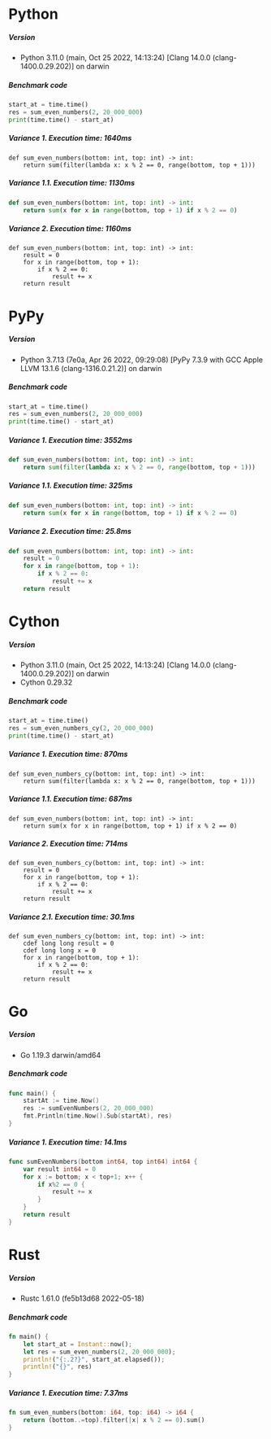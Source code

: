 # Python
##### Version
- Python 3.11.0 (main, Oct 25 2022, 14:13:24) [Clang 14.0.0 (clang-1400.0.29.202)] on darwin

##### Benchmark code
```python
start_at = time.time()
res = sum_even_numbers(2, 20_000_000)
print(time.time() - start_at)
```

##### Variance 1. Execution time: 1640ms
```cython
def sum_even_numbers(bottom: int, top: int) -> int:
    return sum(filter(lambda x: x % 2 == 0, range(bottom, top + 1)))
```

##### Variance 1.1. Execution time: 1130ms
```python
def sum_even_numbers(bottom: int, top: int) -> int:
    return sum(x for x in range(bottom, top + 1) if x % 2 == 0)
```

##### Variance 2. Execution time: 1160ms
```cython
def sum_even_numbers(bottom: int, top: int) -> int:
    result = 0
    for x in range(bottom, top + 1):
        if x % 2 == 0:
            result += x
    return result
```

# PyPy
##### Version
- Python 3.7.13 (7e0a, Apr 26 2022, 09:29:08) [PyPy 7.3.9 with GCC Apple LLVM 13.1.6 (clang-1316.0.21.2)] on darwin
##### Benchmark code
```python
start_at = time.time()
res = sum_even_numbers(2, 20_000_000)
print(time.time() - start_at)
```

##### Variance 1. Execution time: 3552ms
```python
def sum_even_numbers(bottom: int, top: int) -> int:
    return sum(filter(lambda x: x % 2 == 0, range(bottom, top + 1)))
```

##### Variance 1.1. Execution time: 325ms
```python
def sum_even_numbers(bottom: int, top: int) -> int:
    return sum(x for x in range(bottom, top + 1) if x % 2 == 0)
```

##### Variance 2. Execution time: 25.8ms
```python
def sum_even_numbers(bottom: int, top: int) -> int:
    result = 0
    for x in range(bottom, top + 1):
        if x % 2 == 0:
            result += x
    return result
```

# Cython
##### Version
- Python 3.11.0 (main, Oct 25 2022, 14:13:24) [Clang 14.0.0 (clang-1400.0.29.202)] on darwin
- Cython 0.29.32

##### Benchmark code
```python
start_at = time.time()
res = sum_even_numbers_cy(2, 20_000_000)
print(time.time() - start_at)
```

##### Variance 1. Execution time: 870ms
```cython
def sum_even_numbers_cy(bottom: int, top: int) -> int:
    return sum(filter(lambda x: x % 2 == 0, range(bottom, top + 1)))
```

##### Variance 1.1. Execution time: 687ms
```cython
def sum_even_numbers(bottom: int, top: int) -> int:
    return sum(x for x in range(bottom, top + 1) if x % 2 == 0)
```

##### Variance 2. Execution time: 714ms
```cython
def sum_even_numbers_cy(bottom: int, top: int) -> int:
    result = 0
    for x in range(bottom, top + 1):
        if x % 2 == 0:
            result += x
    return result
```

##### Variance 2.1. Execution time: 30.1ms
```cython
def sum_even_numbers_cy(bottom: int, top: int) -> int:
    cdef long long result = 0
    cdef long long x = 0
    for x in range(bottom, top + 1):
        if x % 2 == 0:
            result += x
    return result
```

# Go
##### Version
- Go 1.19.3 darwin/amd64

##### Benchmark code
```go
func main() {
	startAt := time.Now()
	res := sumEvenNumbers(2, 20_000_000)
	fmt.Println(time.Now().Sub(startAt), res)
}
```

##### Variance 1. Execution time: 14.1ms
```go
func sumEvenNumbers(bottom int64, top int64) int64 {
	var result int64 = 0
	for x := bottom; x < top+1; x++ {
		if x%2 == 0 {
			result += x
		}
	}
	return result
}
```

# Rust
##### Version
- Rustc 1.61.0 (fe5b13d68 2022-05-18)

##### Benchmark code
```rust
fn main() {
    let start_at = Instant::now();
    let res = sum_even_numbers(2, 20_000_000);
    println!("{:.2?}", start_at.elapsed());
    println!("{}", res)
}
```

##### Variance 1. Execution time: 7.37ms
```rust
fn sum_even_numbers(bottom: i64, top: i64) -> i64 {
    return (bottom..=top).filter(|x| x % 2 == 0).sum()
}
```
